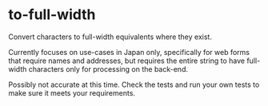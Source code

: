 # to-full-width

Convert characters to full-width equivalents where they exist.

Currently focuses on use-cases in Japan only, specifically for web forms that require names and addresses, but requires the entire string to have full-width characters only for processing on the back-end.

Possibly not accurate at this time. Check the tests and run your own tests to make sure it meets your requirements.
